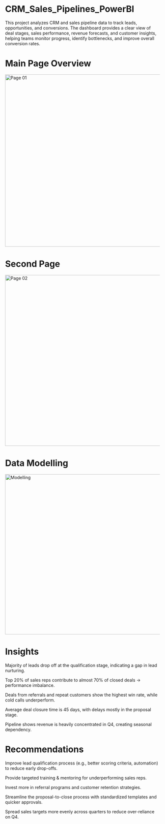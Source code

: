 # CRM_Sales_Pipelines_PowerBI
This project analyzes CRM and sales pipeline data to track leads, opportunities, and conversions. The dashboard provides a clear view of deal stages, sales performance, revenue forecasts, and customer insights, helping teams monitor progress, identify bottlenecks, and improve overall conversion rates.

# Main Page Overview
<img width="998" height="560" alt="Page 01" src="https://github.com/user-attachments/assets/91f537e1-fab7-4d77-9b87-48660d53ca56" />

# Second Page
<img width="993" height="556" alt="Page 02" src="https://github.com/user-attachments/assets/72ba65f5-eea6-4108-af7a-0b83742a2f19" />

# Data Modelling 
<img width="797" height="521" alt="Modelling" src="https://github.com/user-attachments/assets/58baad0d-c1ea-4bea-9338-a0dc235f70e2" />

# Insights

Majority of leads drop off at the qualification stage, indicating a gap in lead nurturing.

Top 20% of sales reps contribute to almost 70% of closed deals → performance imbalance.

Deals from referrals and repeat customers show the highest win rate, while cold calls underperform.

Average deal closure time is 45 days, with delays mostly in the proposal stage.

Pipeline shows revenue is heavily concentrated in Q4, creating seasonal dependency.

# Recommendations

Improve lead qualification process (e.g., better scoring criteria, automation) to reduce early drop-offs.

Provide targeted training & mentoring for underperforming sales reps.

Invest more in referral programs and customer retention strategies.

Streamline the proposal-to-close process with standardized templates and quicker approvals.

Spread sales targets more evenly across quarters to reduce over-reliance on Q4.
